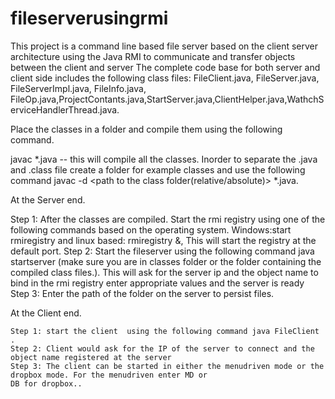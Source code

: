 # fileserverusingrmi
This project is a command line based file server based on the client server architecture using the Java RMI to communicate and transfer objects between the client and server
The complete code base for both server and client side includes the following 
class files:
FileClient.java, FileServer.java, FileServerImpl.java,
FileInfo.java, FileOp.java,ProjectContants.java,StartServer.java,ClientHelper.java,WathchServiceHandlerThread.java.

Place the classes in a folder and compile them using the following command.

javac *.java -- this will compile all the classes. Inorder to separate the .java and .class file create a folder
for example classes and use the following command javac -d <path to the class folder(relative/absolute)> *.java.

 At the Server end.

   Step 1: After the classes are compiled. Start the rmi registry using one of the following commands based on the
   operating system. Windows:start rmiregistry and linux based: rmiregistry &, This will start the registry at the
   default port.
   Step 2: Start the fileserver using the following command java startserver (make sure you are in classes folder or
   the folder containing the compiled class files.). This will ask for the server ip and the object name to bind in
   the rmi registry enter appropriate values and the server is ready
   Step 3: Enter the path of the folder on the server to persist files.

 At the Client end.

    Step 1: start the client  using the following command java FileClient .
    Step 2: Client would ask for the IP of the server to connect and the object name registered at the server
    Step 3: The client can be started in either the menudriven mode or the dropbox mode. For the menudriven enter MD or
    DB for dropbox..
